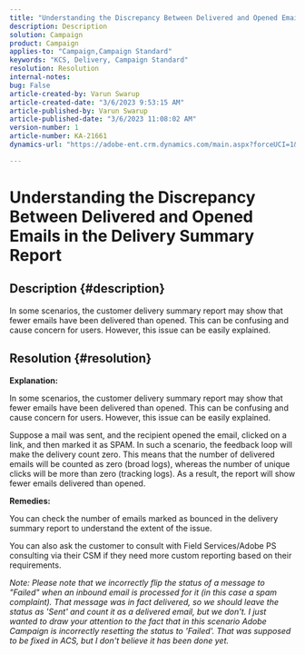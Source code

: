 ```yaml
---
title: "Understanding the Discrepancy Between Delivered and Opened Emails in the Delivery Summary Report"
description: Description
solution: Campaign
product: Campaign
applies-to: "Campaign,Campaign Standard"
keywords: "KCS, Delivery, Campaign Standard"
resolution: Resolution
internal-notes: 
bug: False
article-created-by: Varun Swarup
article-created-date: "3/6/2023 9:53:15 AM"
article-published-by: Varun Swarup
article-published-date: "3/6/2023 11:08:02 AM"
version-number: 1
article-number: KA-21661
dynamics-url: "https://adobe-ent.crm.dynamics.com/main.aspx?forceUCI=1&pagetype=entityrecord&etn=knowledgearticle&id=3a3c9bb5-04bc-ed11-83ff-6045bd006149"

---
```

# Understanding the Discrepancy Between Delivered and Opened Emails in the Delivery Summary Report

## Description {#description}


In some scenarios, the customer delivery summary report may show that fewer emails have been delivered than opened. This can be confusing and cause concern for users. However, this issue can be easily explained.


## Resolution {#resolution}


<b>Explanation:</b>

In some scenarios, the customer delivery summary report may show that fewer emails have been delivered than opened. This can be confusing and cause concern for users. However, this issue can be easily explained.

Suppose a mail was sent, and the recipient opened the email, clicked on a link, and then marked it as SPAM. In such a scenario, the feedback loop will make the delivery count zero. This means that the number of delivered emails will be counted as zero (broad logs), whereas the number of unique clicks will be more than zero (tracking logs). As a result, the report will show fewer emails delivered than opened.

<b>Remedies:</b>

You can check the number of emails marked as bounced in the delivery summary report to understand the extent of the issue.

You can also ask the customer to consult with Field Services/Adobe PS consulting via their CSM if they need more custom reporting based on their requirements.

*Note: Please note that we incorrectly flip the status of a message to "Failed" when an inbound email is processed for it (in this case a spam complaint). That message was in fact delivered, so we should leave the status as 'Sent' and count it as a delivered email, but we don't. I just wanted to draw your attention to the fact that in this scenario Adobe Campaign is incorrectly resetting the status to 'Failed'. That was supposed to be fixed in ACS, but I don't believe it has been done yet.*
